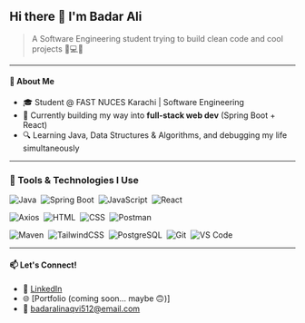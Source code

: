 ## Hi there 👋 I'm Badar Ali

<!--
**badarali5/badarali5** is a ✨ _special_ ✨ repository because its `README.md` (this file) appears on your GitHub profile.

Here are some ideas to get you started:

- 🔭 I’m currently working on ...
- 🌱 I’m currently learning ...
- 👯 I’m looking to collaborate on ...
- 🤔 I’m looking for help with ...
- 💬 Ask me about ...
- 📫 How to reach me: ...
- 😄 Pronouns: ...
- ⚡ Fun fact: ...
-->

> A Software Engineering student trying to build clean code and cool projects 🧠💻💸

---

#### 🚀 About Me

- 🎓 Student @ FAST NUCES Karachi | Software Engineering
- 💭 Currently building my way into **full-stack web dev** (Spring Boot + React)
- 🔍 Learning Java, Data Structures & Algorithms, and debugging my life simultaneously

---

### 🧰 Tools & Technologies I Use

![Java](https://img.shields.io/badge/-Java-007396?logo=java&logoColor=white&style=flat-square)&nbsp;
![Spring Boot](https://img.shields.io/badge/-Spring%20Boot-6DB33F?logo=springboot&logoColor=white&style=flat-square)&nbsp;
![JavaScript](https://img.shields.io/badge/-JavaScript-F7DF1E?logo=javascript&logoColor=black&style=flat-square)&nbsp;
![React](https://img.shields.io/badge/-React-61DAFB?logo=react&logoColor=black&style=flat-square)&nbsp;

![Axios](https://img.shields.io/badge/-Axios-5A29E4?logo=axios&logoColor=white&style=flat-square)&nbsp;
![HTML](https://img.shields.io/badge/-HTML5-E34F26?logo=html5&logoColor=white&style=flat-square)&nbsp;
![CSS](https://img.shields.io/badge/-CSS3-1572B6?logo=css3&logoColor=white&style=flat-square)&nbsp;
![Postman](https://img.shields.io/badge/-Postman-FF6C37?logo=postman&logoColor=white&style=flat-square)

![Maven](https://img.shields.io/badge/-Maven-C71A36?logo=apachemaven&logoColor=white&style=flat-square)&nbsp;
![TailwindCSS](https://img.shields.io/badge/-Tailwind%20CSS-38B2AC?logo=tailwindcss&logoColor=white&style=flat-square)&nbsp;
![PostgreSQL](https://img.shields.io/badge/-PostgreSQL-336791?logo=postgresql&logoColor=white&style=flat-square)&nbsp;
![Git](https://img.shields.io/badge/-Git-F05032?logo=git&logoColor=white&style=flat-square)&nbsp;
![VS Code](https://img.shields.io/badge/-VS%20Code-007ACC?logo=visualstudiocode&logoColor=white&style=flat-square)&nbsp;

---

#### 📫 Let's Connect!

- 💼 [LinkedIn](https://www.linkedin.com/in/badar-ali-07bb36282/)
- 🌐 [Portfolio (coming soon... maybe 🙃)]
- 📧 badaralinaqvi512@email.com

